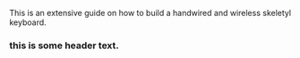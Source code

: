 This is an extensive guide on how to build a handwired and wireless skeletyl keyboard.

### this is some header text.

